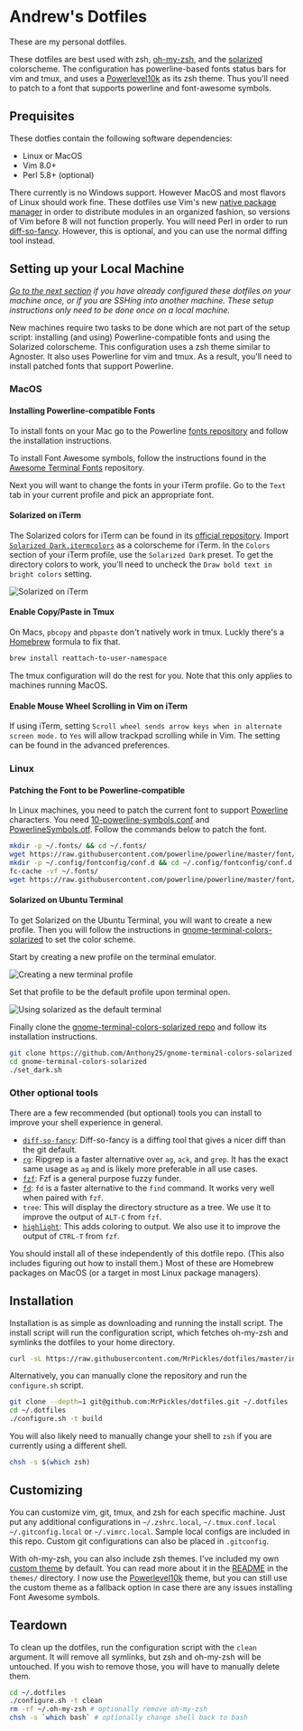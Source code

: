 # Andrew's Dotfiles

These are my personal dotfiles.

These dotfiles are best used with zsh, [oh-my-zsh][oh-my-zsh], and the
[solarized][solarized] colorscheme.
The configuration has powerline-based fonts status bars for vim and tmux, and
uses a [Powerlevel10k][powerlevel10k] as its zsh theme.
Thus you'll need to patch to a font that supports powerline and font-awesome
symbols.

## Prequisites

These dotfies contain the following software dependencies:
* Linux or MacOS
* Vim 8.0+
* Perl 5.8+ (optional)

There currently is no Windows support.
However MacOS and most flavors of Linux should work fine.
These dotfiles use Vim's new [native package manager][vim8] in order to
distribute modules in an organized fashion, so versions of Vim before 8 will not
function properly.
You will need Perl in order to run [diff-so-fancy][diff-so-fancy].
However, this is optional, and you can use the normal diffing tool instead.

## Setting up your Local Machine

*[Go to the next section](#installation) if you have already configured these
dotfiles on your machine once, or if you are SSHing into another machine.
These setup instructions only need to be done once on a local machine.*

New machines require two tasks to be done which are not part of the setup
script: installing (and using) Powerline-compatible fonts and using the
Solarized colorscheme.
This configuration uses a zsh theme similar to Agnoster.
It also uses Powerline for vim and tmux.
As a result, you'll need to install patched fonts that support Powerline.

### MacOS

#### Installing Powerline-compatible Fonts

To install fonts on your Mac go to the Powerline
[fonts repository][powerline-fonts] and follow the installation instructions.

To install Font Awesome symbols, follow the instructions found in the [Awesome
Terminal Fonts][awesome-terminal-fonts] repository.

Next you will want to change the fonts in your iTerm profile.
Go to the `Text` tab in your current profile and pick an appropriate font.

#### Solarized on iTerm

The Solarized colors for iTerm can be found in its
[official repository][solarized-repo].
Import [`Solarized Dark.itermcolors`][itermcolors] as a colorscheme for iTerm.
In the `Colors` section of your iTerm profile, use the `Solarized Dark` preset.
To get the directory colors to work, you'll need to uncheck the `Draw bold text
in bright colors` setting.

![Solarized on iTerm](.images/bold_option.png)

#### Enable Copy/Paste in Tmux

On Macs, `pbcopy` and `pbpaste` don't natively work in tmux.
Luckly there's a [Homebrew][homebrew] formula to fix that.

```bash
brew install reattach-to-user-namespace
```

The tmux configuration will do the rest for you.
Note that this only applies to machines running MacOS.

#### Enable Mouse Wheel Scrolling in Vim on iTerm

If using iTerm, setting `Scroll wheel sends arrow keys when in alternate screen
mode.` to `Yes` will allow trackpad scrolling while in Vim.
The setting can be found in the advanced preferences.

### Linux

#### Patching the Font to be Powerline-compatible

In Linux machines, you need to patch the current font to support
[Powerline][powerline] characters.
You need [10-powerline-symbols.conf][symbols-conf] and
[PowerlineSymbols.otf][symbols-otf].
Follow the commands below to patch the font.

```bash
mkdir -p ~/.fonts/ && cd ~/.fonts/
wget https://raw.githubusercontent.com/powerline/powerline/master/font/PowerlineSymbols.otf
mkdir -p ~/.config/fontconfig/conf.d && cd ~/.config/fontconfig/conf.d
fc-cache -vf ~/.fonts/
wget https://raw.githubusercontent.com/powerline/powerline/master/font/10-powerline-symbols.conf
```

#### Solarized on Ubuntu Terminal

To get Solarized on the Ubuntu Terminal, you will want to create a new profile.
Then you will follow the instructions in
[gnome-terminal-colors-solarized][gnome-terminal-colors-solarized] to set the
color scheme.

Start by creating a new profile on the terminal emulator.

![Creating a new terminal profile](.images/new_profile.png)

Set that profile to be the default profile upon terminal open.

![Using solarized as the default terminal](.images/new_terminal.png)

Finally clone the
[gnome-terminal-colors-solarized repo][gnome-terminal-colors-solarized] and
follow its installation instructions.

```bash
git clone https://github.com/Anthony25/gnome-terminal-colors-solarized.git
cd gnome-terminal-colors-solarized
./set_dark.sh
```

### Other optional tools

There are a few recommended (but optional) tools you can install to improve your
shell experience in general.

* [`diff-so-fancy`][diff-so-fancy]: Diff-so-fancy is a diffing tool that gives a
  nicer diff than the git default.
* [`rg`][rg]: Ripgrep is a faster alternative over `ag`, `ack`, and `grep`.
  It has the exact same usage as `ag` and is likely more preferable in all use
  cases.
* [`fzf`][fzf]: Fzf is a general purpose fuzzy funder.
* [`fd`][fd]: `fd` is a faster alternative to the `find` command.
  It works very well when paired with `fzf`.
* `tree`: This will display the directory structure as a tree. We use it to
  improve the output of `ALT-C` from `fzf`.
* [`highlight`][highlight]: This adds coloring to output. We also use it to
  improve the output of `CTRL-T` from `fzf`.

You should install all of these independently of this dotfile repo.
(This also includes figuring out how to install them.)
Most of these are Homebrew packages on MacOS (or a target in most Linux package
managers).

## Installation

Installation is as simple as downloading and running the install script.
The install script will run the configuration script, which fetches oh-my-zsh
and symlinks the dotfiles to your home directory.

```bash
curl -sL https://raw.githubusercontent.com/MrPickles/dotfiles/master/install.sh | sh
```

Alternatively, you can manually clone the repository and run the `configure.sh`
script.

```bash
git clone --depth=1 git@github.com:MrPickles/dotfiles.git ~/.dotfiles
cd ~/.dotfiles
./configure.sh -t build
```

You will also likely need to manually change your shell to `zsh` if you are
currently using a different shell.

```bash
chsh -s $(which zsh)
```

## Customizing

You can customize vim, git, tmux, and zsh for each specific machine.
Just put any additional configurations in `~/.zshrc.local`, `~/.tmux.conf.local`
`~/.gitconfig.local` or `~/.vimrc.local`.
Sample local configs are included in this repo.
Custom git configurations can also be placed in `.gitconfig`.

With oh-my-zsh, you can also include zsh themes.
I've included my own [custom theme](themes/pickles.zsh-theme) by default.
You can read more about it in the [README](themes/README.md) in the `themes/`
directory.
I now use the [Powerlevel10k][powerlevel10k] theme, but you can still use the
custom theme as a fallback option in case there are any issues installing Font
Awesome symbols.

## Teardown

To clean up the dotfiles, run the configuration script with the `clean`
argument.
It will remove all symlinks, but zsh and oh-my-zsh will be untouched.
If you wish to remove those, you will have to manually delete them.

```bash
cd ~/.dotfiles
./configure.sh -t clean
rm -rf ~/.oh-my-zsh # optionally remove oh-my-zsh
chsh -s `which bash` # optionally change shell back to bash
```

[solarized]: <http://ethanschoonover.com/solarized>
[homebrew]: <http://brew.sh/>
[vim8]: <https://github.com/vim/vim/blob/753289f9bf71c0528f00d803a39d017184640e9d/runtime/doc/version8.txt>

[oh-my-zsh]: <https://github.com/robbyrussell/oh-my-zsh>
[diff-so-fancy]: <https://github.com/so-fancy/diff-so-fancy>
[powerline-fonts]: <https://github.com/powerline/fonts>
[awesome-terminal-fonts]: <https://github.com/gabrielelana/awesome-terminal-fonts>
[gnome-terminal-colors-solarized]: <https://github.com/Anthony25/gnome-terminal-colors-solarized>
[powerline]: <https://github.com/powerline/powerline>
[solarized-repo]: <https://github.com/altercation/solarized>
[rg]: <https://github.com/BurntSushi/ripgrep>
[fd]: <https://github.com/sharkdp/fd>
[fzf]: <https://github.com/junegunn/fzf>
[highlight]: <http://www.andre-simon.de/doku/highlight/en/highlight.html>

[itermcolors]: <https://raw.githubusercontent.com/altercation/solarized/e40cd4130e2a82f9b03ada1ca378b7701b1a9110/iterm2-colors-solarized/Solarized%20Dark.itermcolors>
[symbols-conf]: <https://raw.githubusercontent.com/powerline/powerline/5a24eceae9b61b89b34794fea18b8c51da823a6c/font/10-powerline-symbols.conf>
[symbols-otf]: <https://raw.githubusercontent.com/powerline/powerline/5a24eceae9b61b89b34794fea18b8c51da823a6c/font/PowerlineSymbols.otf>

[powerlevel10k]: <https://github.com/romkatv/powerlevel10k>
